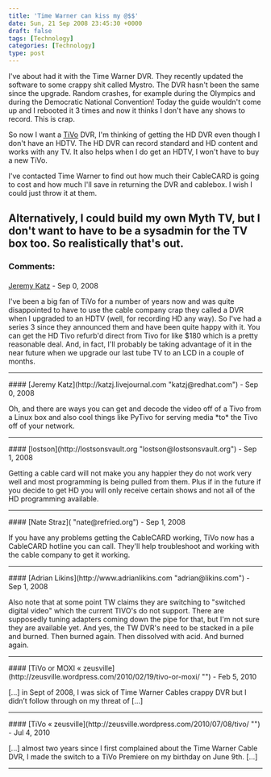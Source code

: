 ```yaml
---
title: 'Time Warner can kiss my @$$'
date: Sun, 21 Sep 2008 23:45:30 +0000
draft: false
tags: [Technology]
categories: [Technology]
type: post
---
```


I've about had it with the Time Warner DVR. They recently updated the software to some crappy shit called Mystro. The DVR hasn't been the same since the upgrade. Random crashes, for example during the Olympics and during the Democratic National Convention! Today the guide wouldn't come up and I rebooted it 3 times and now it thinks I don't have any shows to record. This is crap.

So now I want a [TiVo](http://www.tivo.com) DVR, I'm thinking of getting the HD DVR even though I don't have an HDTV. The HD DVR can record standard and HD content and works with any TV. It also helps when I do get an HDTV, I won't have to buy a new TiVo.

I've contacted Time Warner to find out how much their CableCARD is going to cost and how much I'll save in returning the DVR and cablebox. I wish I could just throw it at them.

Alternatively, I could build my own Myth TV, but I don't want to have to be a sysadmin for the TV box too. So realistically that's out.
---
### Comments:
#### 
[Jeremy Katz](http://katzj.livejournal.com "katzj@redhat.com") - <time datetime="2008-09-21 20:49:07">Sep 0, 2008</time>

I've been a big fan of TiVo for a number of years now and was quite disappointed to have to use the cable company crap they called a DVR when I upgraded to an HDTV (well, for recording HD any way). So I've had a series 3 since they announced them and have been quite happy with it. You can get the HD Tivo refurb'd direct from Tivo for like $180 which is a pretty reasonable deal. And, in fact, I'll probably be taking advantage of it in the near future when we upgrade our last tube TV to an LCD in a couple of months.
<hr />
#### 
[Jeremy Katz](http://katzj.livejournal.com "katzj@redhat.com") - <time datetime="2008-09-21 20:50:06">Sep 0, 2008</time>

Oh, and there are ways you can get and decode the video off of a Tivo from a Linux box and also cool things like PyTivo for serving media \*to\* the Tivo off of your network.
<hr />
#### 
[lostson](http://lostsonsvault.org "lostson@lostsonsvault.org") - <time datetime="2008-09-22 07:18:53">Sep 1, 2008</time>

Getting a cable card will not make you any happier they do not work very well and most programming is being pulled from them. Plus if in the future if you decide to get HD you will only receive certain shows and not all of the HD programming available.
<hr />
#### 
[Nate Straz]( "nate@refried.org") - <time datetime="2008-09-22 08:01:32">Sep 1, 2008</time>

If you have any problems getting the CableCARD working, TiVo now has a CableCARD hotline you can call. They'll help troubleshoot and working with the cable company to get it working.
<hr />
#### 
[Adrian Likins](http://www.adrianlikins.com "adrian@likins.com") - <time datetime="2008-09-22 11:54:12">Sep 1, 2008</time>

Also note that at some point TW claims they are switching to "switched digital video" which the current TIVO's do not support. There are supposedly tuning adapters coming down the pipe for that, but I'm not sure they are available yet. And yes, the TW DVR's need to be stacked in a pile and burned. Then burned again. Then dissolved with acid. And burned again.
<hr />
#### 
[TiVo or MOXI &laquo; zeusville](http://zeusville.wordpress.com/2010/02/19/tivo-or-moxi/ "") - <time datetime="2010-02-19 10:47:44">Feb 5, 2010</time>

\[...\] in Sept of 2008, I was sick of Time Warner Cables crappy DVR but I didn’t follow through on my threat of \[...\]
<hr />
#### 
[TiVo &laquo; zeusville](http://zeusville.wordpress.com/2010/07/08/tivo/ "") - <time datetime="2010-07-08 23:00:28">Jul 4, 2010</time>

\[...\] almost two years since I first complained about the Time Warner Cable DVR, I made the switch to a TiVo Premiere on my birthday on June 9th. \[...\]
<hr />
